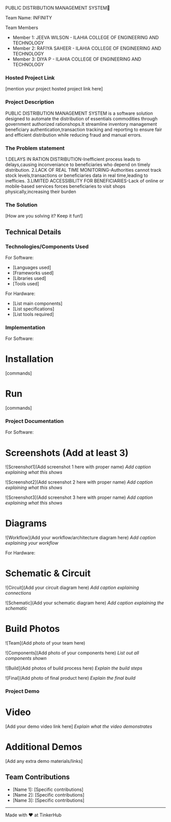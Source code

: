 PUBLIC DISTRIBUTION MANAGEMENT SYSTEM🎯



 Team Name: INFINITY


Team Members
- Member 1: JEEVA WILSON - ILAHIA COLLEGE OF ENGINEERING AND TECHNOLOGY
- Member 2: RAFIYA SAHEER - ILAHIA COLLEGE OF ENGINEERING AND TECHNOLOGY
- Member 3: DIYA P - ILAHIA COLLEGE OF ENGINEERING AND TECHNOLOGY

### Hosted Project Link
[mention your project hosted project link here]

### Project Description
PUBLIC DISTRIBUTION MANAGEMENT SYSTEM is a software solution designed to automate the distribution of essentials commodities through government authorized rationshops.It streamline inventory management beneficiary authentication,transaction tracking and reporting to ensure fair and efficient distribution while reducing fraud and manual errors.

### The Problem statement
1.DELAYS IN RATION DISTRIBUTION-Inefficient process leads to delays,causing inconveniance to beneficiaries who depend on timely distribution.
2.LACK OF REAL TIME MONITORING-Authorities cannot track stock levels,transactions or beneficiaries data in real time,leading to inefficies.
3.LIMITED ACCESSIBILITY FOR BENEFICIARIES-Lack of online or mobile-based services forces beneficiaries to visit shops physically,increasing their burden 

### The Solution
[How are you solving it? Keep it fun!]

## Technical Details
### Technologies/Components Used
For Software:
- [Languages used]
- [Frameworks used]
- [Libraries used]
- [Tools used]

For Hardware:
- [List main components]
- [List specifications]
- [List tools required]

### Implementation
For Software:
# Installation
[commands]

# Run
[commands]

### Project Documentation
For Software:

# Screenshots (Add at least 3)
![Screenshot1](Add screenshot 1 here with proper name)
*Add caption explaining what this shows*

![Screenshot2](Add screenshot 2 here with proper name)
*Add caption explaining what this shows*

![Screenshot3](Add screenshot 3 here with proper name)
*Add caption explaining what this shows*

# Diagrams
![Workflow](Add your workflow/architecture diagram here)
*Add caption explaining your workflow*

For Hardware:

# Schematic & Circuit
![Circuit](Add your circuit diagram here)
*Add caption explaining connections*

![Schematic](Add your schematic diagram here)
*Add caption explaining the schematic*

# Build Photos
![Team](Add photo of your team here)


![Components](Add photo of your components here)
*List out all components shown*

![Build](Add photos of build process here)
*Explain the build steps*

![Final](Add photo of final product here)
*Explain the final build*

### Project Demo
# Video
[Add your demo video link here]
*Explain what the video demonstrates*

# Additional Demos
[Add any extra demo materials/links]

## Team Contributions
- [Name 1]: [Specific contributions]
- [Name 2]: [Specific contributions]
- [Name 3]: [Specific contributions]

---
Made with ❤️ at TinkerHub
